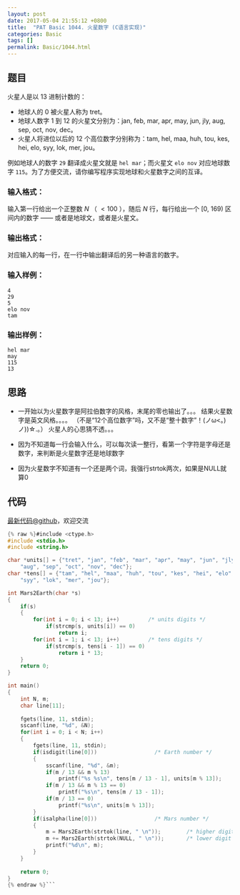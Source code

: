 ```yaml
---
layout: post
date: 2017-05-04 21:55:12 +0800
title:  "PAT Basic 1044. 火星数字 (C语言实现)"
categories: Basic
tags: []
permalink: Basic/1044.html
---
```


## 题目

火星人是以 13 进制计数的：

  * 地球人的 0 被火星人称为 tret。
  * 地球人数字 1 到 12 的火星文分别为：jan, feb, mar, apr, may, jun, jly, aug, sep, oct, nov, dec。
  * 火星人将进位以后的 12 个高位数字分别称为：tam, hel, maa, huh, tou, kes, hei, elo, syy, lok, mer, jou。

例如地球人的数字 `29` 翻译成火星文就是 `hel mar`；而火星文 `elo nov` 对应地球数字
`115`。为了方便交流，请你编写程序实现地球和火星数字之间的互译。

### 输入格式：

输入第一行给出一个正整数 $N$ （ $<100$ ），随后 $N$ 行，每行给出一个 [0, 169) 区间内的数字 —— 或者是地球文，或者是火星文。

### 输出格式：

对应输入的每一行，在一行中输出翻译后的另一种语言的数字。

### 输入样例：

    
    
    4
    29
    5
    elo nov
    tam
    

### 输出样例：

    
    
    hel mar
    may
    115
    13
    



## 思路

- 一开始以为火星数字是阿拉伯数字的风格，末尾的零也输出了。。。
结果火星数字是英文风格。。。。
（不是“12个高位数字”吗，又不是“整十数字”！(ノω<。)ノ))☆.。）
火星人的心思猜不透。。。

- 因为不知道每一行会输入什么，可以每次读一整行，看第一个字符是字母还是数字，来判断是火星数字还是地球数字

- 因为火星数字不知道有一个还是两个词，我强行strtok两次，如果是NULL就算0


## 代码

[最新代码@github](https://github.com/OliverLew/PAT/blob/master/PATBasic/1044.c)，欢迎交流
```c
{% raw %}#include <ctype.h>
#include <stdio.h>
#include <string.h>

char *units[] = {"tret", "jan", "feb", "mar", "apr", "may", "jun", "jly", 
    "aug", "sep", "oct", "nov", "dec"};
char *tens[] = {"tam", "hel", "maa", "huh", "tou", "kes", "hei", "elo", 
    "syy", "lok", "mer", "jou"};

int Mars2Earth(char *s)
{
    if(s)
    {
        for(int i = 0; i < 13; i++)         /* units digits */
            if(strcmp(s, units[i]) == 0)
                return i;
        for(int i = 1; i < 13; i++)         /* tens digits */
            if(strcmp(s, tens[i - 1]) == 0)
                return i * 13;
    }
    return 0;
}

int main()
{
    int N, m;
    char line[11];
    
    fgets(line, 11, stdin);
    sscanf(line, "%d", &N);
    for(int i = 0; i < N; i++)
    {
        fgets(line, 11, stdin);
        if(isdigit(line[0]))                  /* Earth number */
        {
            sscanf(line, "%d", &m);
            if(m / 13 && m % 13)
                printf("%s %s\n", tens[m / 13 - 1], units[m % 13]);
            if(m / 13 && m % 13 == 0)
                printf("%s\n", tens[m / 13 - 1]);
            if(m / 13 == 0)
                printf("%s\n", units[m % 13]);
        }
        if(isalpha(line[0]))                  /* Mars number */
        {
            m = Mars2Earth(strtok(line, " \n"));        /* higher digit */
            m += Mars2Earth(strtok(NULL, " \n"));       /* lower digit */
            printf("%d\n", m);
        }
    }
    
    return 0;
}
{% endraw %}```